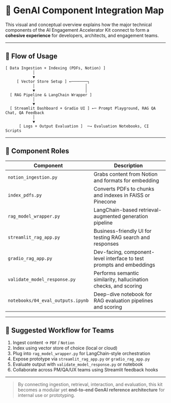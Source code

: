 # 🔗 GenAI Component Integration Map

This visual and conceptual overview explains how the major technical components of the AI Engagement Accelerator Kit connect to form a **cohesive experience** for developers, architects, and engagement teams.

---

## 🧭 Flow of Usage

```
[ Data Ingestion + Indexing (PDFs, Notion) ]
            │
            ▼
     [ Vector Store Setup ] ←───────┐
            │                      │
            ▼                      │
  [ RAG Pipeline & LangChain Wrapper ]
            │
            ▼
  [ Streamlit Dashboard + Gradio UI ] ←─ Prompt Playground, RAG QA Chat, QA Feedback
            │
            ▼
      [ Logs + Output Evaluation ]  ─→ Evaluation Notebooks, CI Scripts
```

---

## 🔧 Component Roles

| Component                 | Description                                                                 |
|--------------------------|-----------------------------------------------------------------------------|
| `notion_ingestion.py`    | Grabs content from Notion and formats for embedding                         |
| `index_pdfs.py`          | Converts PDFs to chunks and indexes in FAISS or Pinecone                    |
| `rag_model_wrapper.py`   | LangChain-based retrieval-augmented generation pipeline                     |
| `streamlit_rag_app.py`   | Business-friendly UI for testing RAG search and responses                   |
| `gradio_rag_app.py`      | Dev-facing, component-level interface to test prompts and embeddings        |
| `validate_model_response.py` | Performs semantic similarity, hallucination checks, and scoring             |
| `notebooks/04_eval_outputs.ipynb` | Deep-dive notebook for RAG evaluation pipelines and scoring            |

---

## 🧠 Suggested Workflow for Teams

1. Ingest content → `PDF` / `Notion`
2. Index using vector store of choice (local or cloud)
3. Plug into `rag_model_wrapper.py` for LangChain-style orchestration
4. Expose prototype via `streamlit_rag_app.py` or `gradio_rag_app.py`
5. Evaluate output with `validate_model_response.py` or notebook
6. Collaborate across PM/QA/UX teams using Streamlit feedback hooks

---

> By connecting ingestion, retrieval, interaction, and evaluation, this kit becomes a modular yet **end-to-end GenAI reference architecture** for internal use or prototyping.

